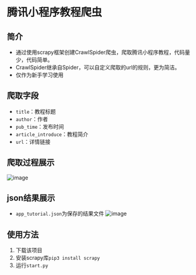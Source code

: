 # 腾讯小程序教程爬虫
## 简介
- 通过使用scrapy框架创建CrawlSpider爬虫，爬取腾讯小程序教程，代码量少，代码简单。
- CrawlSpider继承自Spider，可以自定义爬取的url的规则，更为简洁。
- 仅作为新手学习使用
## 爬取字段
- `title`：教程标题
- `author`：作者
- `pub_time`：发布时间
- `article_introduce`：教程简介
- `url`：详情链接
## 爬取过程展示
![image](https://github.com/guli732/Tencent_applet_tutorial_spider/tree/master/img/tencent_app_spider.png)
## json结果展示
- `app_tutorial.json`为保存的结果文件
![image](https://github.com/guli732/Tencent_applet_tutorial_spider/tree/master/img/tencent_app_spider_result.png)
## 使用方法
1. 下载该项目
2. 安装scrapy库`pip3 install scrapy`
3. 运行`start.py`